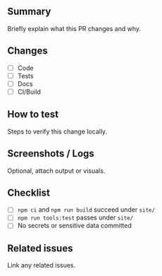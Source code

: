 ## Summary
Briefly explain what this PR changes and why.

## Changes
- [ ] Code
- [ ] Tests
- [ ] Docs
- [ ] CI/Build

## How to test
Steps to verify this change locally.

## Screenshots / Logs
Optional, attach output or visuals.

## Checklist
- [ ] `npm ci` and `npm run build` succeed under `site/`
- [ ] `npm run tools:test` passes under `site/`
- [ ] No secrets or sensitive data committed

## Related issues
Link any related issues.
